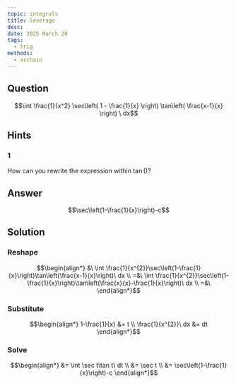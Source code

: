```yaml
---
topic: integrals
title: leverage
desc: 
date: 2025 March 20
tags:
  - trig
methods:
  - archain
---
```



## Question
```math
\int
  \frac{1}{x^2}
  \sec\left( 1 - \frac{1}{x} \right)
  \tan\left( \frac{x-1}{x} \right)
\ dx
```


## Hints

### 1
How can you rewrite the expression within $\tan()$?


## Answer
```math
\sec\left(1-\frac{1}{x}\right)-c
```


## Solution

### Reshape
```math
\begin{align*}
  &\ \int \frac{1}{x^{2}}\sec\left(1-\frac{1}{x}\right)\tan\left(\frac{x-1}{x}\right)\ dx
  \\ =&\ \int \frac{1}{x^{2}}\sec\left(1-\frac{1}{x}\right)\tan\left(\frac{x}{x}-\frac{1}{x}\right)\ dx
  \\ =&\ 
\end{align*}
```

### Substitute
```math
\begin{align*}
  1-\frac{1}{x} &= t
  \\ \frac{1}{x^{2}}\ dx &= dt
\end{align*}
```

### Solve
```math
\begin{align*}
  &= \int \sec t\tan t\ dt
  \\ &= \sec t
  \\ &= \sec\left(1-\frac{1}{x}\right)-c
\end{align*}
```
